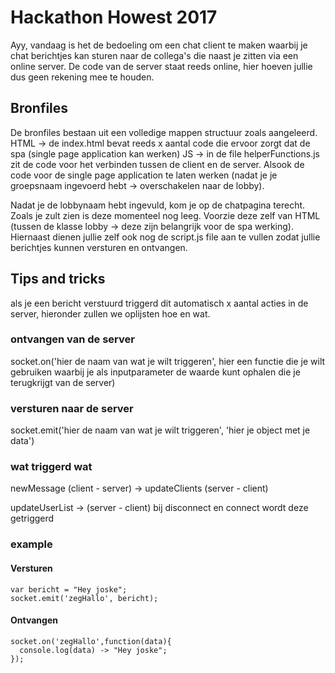 # Hackathon Howest 2017

Ayy, vandaag is het de bedoeling om een chat client te maken waarbij je chat berichtjes kan sturen naar de collega's die naast je zitten via een online server.
De code van de server staat reeds online, hier hoeven jullie dus geen rekening mee te houden.

## Bronfiles

De bronfiles bestaan uit een volledige mappen structuur zoals aangeleerd.
HTML -> de index.html bevat reeds x aantal code die ervoor zorgt dat de spa (single page application kan werken)
JS -> in de file helperFunctions.js zit de code voor het verbinden tussen de client en de server.
Alsook de code voor de single page application te laten werken (nadat je je groepsnaam ingevoerd hebt -> overschakelen naar de lobby).

Nadat je de lobbynaam hebt ingevuld, kom je op de chatpagina terecht. Zoals je zult zien is deze momenteel nog leeg.
Voorzie deze zelf van HTML (tussen de klasse lobby -> deze zijn belangrijk voor de spa werking).
Hiernaast dienen jullie zelf ook nog de script.js file aan te vullen zodat jullie berichtjes kunnen versturen en ontvangen.

## Tips and tricks

als je een bericht verstuurd triggerd dit automatisch x aantal acties in de server, hieronder zullen we oplijsten hoe en wat.

### ontvangen van de server

socket.on('hier de naam van wat je wilt triggeren', hier een functie die je wilt gebruiken waarbij je als inputparameter de waarde kunt ophalen die je terugkrijgt van de server)

### versturen naar de server

socket.emit('hier de naam van wat je wilt triggeren', 'hier je object met je data')

### wat triggerd wat

newMessage  (client - server) -> updateClients (server - client)

updateUserList -> (server - client) bij disconnect en connect wordt deze getriggerd

### example

#### Versturen

```
var bericht = "Hey joske";
socket.emit('zegHallo', bericht);
```


#### Ontvangen
```
socket.on('zegHallo',function(data){
  console.log(data) -> "Hey joske";
});
```
